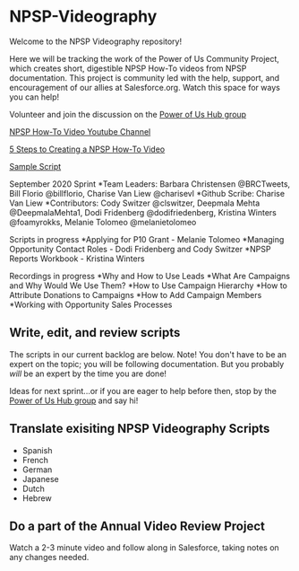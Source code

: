 # NPSP-Videography

Welcome to the NPSP Videography repository! 

Here we will be tracking the work of the Power of Us Community Project, which creates short, digestible NPSP How-To videos from NPSP documentation. This project is community led with the help, support, and encouragement of our allies at Salesforce.org. Watch this space for ways you can help!

Volunteer and join the discussion on the [Power of Us Hub group](https://powerofus.force.com/s/feed/0D51E00005GfhR2SAJ)

[NPSP How-To Video Youtube Channel](https://www.youtube.com/channel/UC8kDDLRZzDdOBS24al99Kag)

[5 Steps to Creating a NPSP How-To Video](https://docs.google.com/document/u/1/d/1zGtKyt2v8quwAJmXC3UQL3Dj07ltKosIJdH-Ldwy2MM/pub)

[Sample Script](https://docs.google.com/document/d/1uvOblGaCT5CYp9WavSy06AlfWdkGpqlU2BBg0rVMDvI/edit)

September 2020 Sprint
*Team Leaders: Barbara Christensen @BRCTweets, Bill Florio @billflorio, Charise Van Liew @charisevl
*Github Scribe: Charise Van Liew
*Contributors: Cody Switzer @clswitzer, Deepmala Mehta @DeepmalaMehta1, Dodi Fridenberg @dodifriedenberg, Kristina Winters @foamyrokks, Melanie Tolomeo @melanietolomeo

Scripts in progress
*Applying for P10 Grant - Melanie Tolomeo
*Managing Opportunity Contact Roles - Dodi Fridenberg and Cody Switzer
*NPSP Reports Workbook - Kristina Winters

Recordings in progress
*Why and How to Use Leads 
*What Are Campaigns and Why Would We Use Them?
*How to Use Campaign Hierarchy
*How to Attribute Donations to Campaigns
*How to Add Campaign Members
*Working with Opportunity Sales Processes 


## Write, edit, and review scripts
The scripts in our current backlog are below. Note! You don't have to be an expert on the topic; you will be following documentation. But you probably *will* be an expert by the time you are done! 

Ideas for next sprint...or if you are eager to help before then, stop by the [Power of Us Hub group](https://powerofus.force.com/s/feed/0D51E00005GfhR2SAJ) and say hi!

## Translate exisiting NPSP Videography Scripts
* Spanish
* French
* German
* Japanese
* Dutch
* Hebrew

## Do a part of the Annual Video Review Project
Watch a 2-3 minute video and follow along in Salesforce, taking notes on any changes needed.
 

